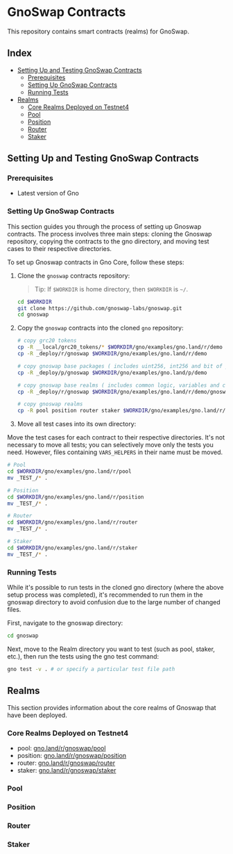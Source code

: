# GnoSwap Contracts

This repository contains smart contracts (realms) for GnoSwap.

## Index

- [Setting Up and Testing GnoSwap Contracts](#setting-up-and-testing-gnoswap-contracts)
  - [Prerequisites](#prerequisites)
  - [Setting Up GnoSwap Contracts](#setting-up-gnoswap-contracts)
  - [Running Tests](#running-tests)
- [Realms](#realms)
    - [Core Realms Deployed on Testnet4](#core-realms-deployed-on-testnet4)
    - [Pool](#pool)
    - [Position](#position)
    - [Router](#router)
    - [Staker](#staker)

## Setting Up and Testing GnoSwap Contracts

### Prerequisites

- Latest version of Gno

### Setting Up GnoSwap Contracts

This section guides you through the process of setting up Gnoswap contracts. The process involves three main steps: cloning the Gnoswap repository, copying the contracts to the gno directory, and moving test cases to their respective directories.

To set up Gnoswap contracts in Gno Core, follow these steps:

1. Clone the `gnoswap` contracts repository:

   > Tip: If `$WORKDIR` is home directory, then `$WORKDIR` is `~/`.

   ```bash
   cd $WORKDIR
   git clone https://github.com/gnoswap-labs/gnoswap.git
   cd gnoswap
   ```

2. Copy the `gnoswap` contracts into the cloned `gno` repository:

   ```bash
   # copy grc20 tokens
   cp -R __local/grc20_tokens/* $WORKDIR/gno/examples/gno.land/r/demo
   cp -R _deploy/r/gnoswap $WORKDIR/gno/examples/gno.land/r/demo

   # copy gnoswap base packages ( includes uint256, int256 and bit of pool calculation )
   cp -R _deploy/p/gnoswap $WORKDIR/gno/examples/gno.land/p/demo

   # copy gnoswap base realms ( includes common logic, variables and consts )
   cp -R _deploy/r/gnoswap $WORKDIR/gno/examples/gno.land/r/demo/gnoswap

   # copy gnoswap realms
   cp -R pool position router staker $WORKDIR/gno/examples/gno.land/r/demo
   ```

3. Move all test cases into its own directory:

Move the test cases for each contract to their respective directories. It's not necessary to move all tests; you can selectively move only the tests you need. However, files containing `VARS_HELPERS` in their name must be moved.

   ```bash
   # Pool
   cd $WORKDIR/gno/examples/gno.land/r/pool
   mv _TEST_/* .

   # Position
   cd $WORKDIR/gno/examples/gno.land/r/position
   mv _TEST_/* .

   # Router
   cd $WORKDIR/gno/examples/gno.land/r/router
   mv _TEST_/* .

   # Staker
   cd $WORKDIR/gno/examples/gno.land/r/staker
   mv _TEST_/* .
   ```

### Running Tests

While it's possible to run tests in the cloned gno directory (where the above setup process was completed), it's recommended to run them in the gnoswap directory to avoid confusion due to the large number of changed files.

First, navigate to the gnoswap directory:

```bash
cd gnoswap
```

Next, move to the Realm directory you want to test (such as pool, staker, etc.), then run the tests using the gno test command:

```bash
gno test -v . # or specify a particular test file path
```

## Realms

This section provides information about the core realms of Gnoswap that have been deployed.

### Core Realms Deployed on Testnet4

- pool: [gno.land/r/gnoswap/pool](https://gnoscan.io/realms/details?path=gno.land%2Fr%2Fgnoswap%2Fpool)
- position: [gno.land/r/gnoswap/position](https://gnoscan.io/realms/details?path=gno.land%2Fr%2Fgnoswap%2Fposition)
- router: [gno.land/r/gnoswap/router](https://gnoscan.io/realms/details?path=gno.land%2Fr%2Fgnoswap%2Frouter)
- staker: [gno.land/r/gnoswap/staker](https://gnoscan.io/realms/details?path=gno.land%2Fr%2Fgnoswap%2Fstaker)

### Pool

### Position

### Router

### Staker
